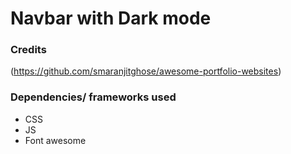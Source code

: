 # Navbar with Dark mode
### Credits
(https://github.com/smaranjitghose/awesome-portfolio-websites)
### Dependencies/ frameworks used   
- CSS  
- JS   
- Font awesome  

